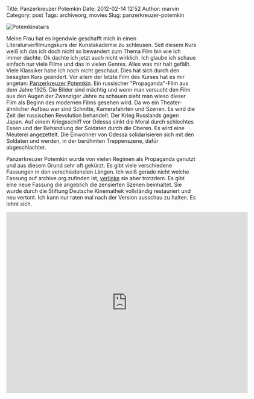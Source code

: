 Title: Panzerkreuzer Potemkin
Date: 2012-02-14 12:52
Author: marvin
Category: post
Tags: archiveorg, movies
Slug: panzerkreuzer-potemkin

![Potemkinstairs]({filename}/images/Potemkinstairs.jpg)

Meine Frau hat es irgendwie geschafft mich in einen
Literaturverfilmungskurs der Kunstakademie zu schleusen. Seit diesem
Kurs weiß ich das ich doch nicht so bewandert zum Thema Film bin wie ich
immer dachte. Ok dachte ich jetzt auch nicht wirklich. Ich glaube ich
schaue einfach nur viele Filme und das in vielen Genres. Alles was mir
halt gefällt. Viele Klassiker habe ich noch nicht geschaut. Dies hat
sich durch den besagten Kurs geändert. Vor allem der letzte Film des
Kurses hat es mir angetan: [Panzerkreuzer
Potemkin](http://de.wikipedia.org/wiki/Panzerkreuzer_Potemkin). Ein
russischer "Propaganda"-Film aus dem Jahre 1925. Die Bilder sind mächtig
und wenn man versucht den Film aus den Augen der Zwanziger Jahre zu
schauen sieht man wieso dieser Film als Beginn des modernen Films
gesehen wird. Da wo ein Theater-ähnlicher Aufbau war sind Schnitte,
Kamerafahrten und Szenen. Es wird die Zeit der russischen Revolution
behandelt. Der Krieg Russlands gegen Japan. Auf einem Kriegsschiff vor
Odessa sinkt die Moral durch schlechtes Essen und der Behandlung der
Soldaten durch die Oberen. Es wird eine Meuterei angezettelt. Die
Einwohner von Odessa solidarisieren sich mit den Soldaten und werden, in
der berühmten Treppenszene, dafür abgeschlachtet.

Panzerkreuzer Potemkin wurde von vielen Regimen als Propaganda genutzt
und aus diesem Grund sehr oft gekürzt. Es gibt viele verschiedene
Fassungen in den verschiedensten Längen. Ich weiß gerade nicht welche
Fassung auf archive.org zufinden ist,
[verlinke](http://www.archive.org/details/BattleshipPotemkin) sie aber
trotzdem. Es gibt eine neue Fassung die angeblich die zensierten Szenen
beinhaltet. Sie wurde durch die Stiftung Deutsche Kinemathek vollständig
restauriert und neu vertont. Ich kann nur raten mal nach der Version
ausschau zu halten. Es lohnt sich.

<iframe src="http://www.archive.org/embed/BattleshipPotemkin" width="640" height="480" frameborder="0"></iframe>

